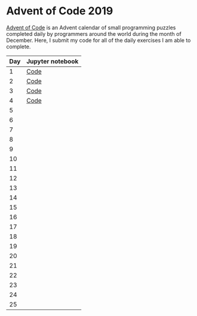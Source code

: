 # Advent of Code 2019
[Advent of Code](http://www.adventofcode.com) is an Advent calendar of small programming puzzles completed daily by programmers around the world during the month of December. Here, I submit my code for all of the daily exercises I am able to complete. 

| Day | Jupyter notebook                                                                |
|-----|---------------------------------------------------------------------------------|
| 1   | [Code](https://github.com/mikeion/AdventofCode2019/blob/master/day1/day1.ipynb) |
| 2   | [Code](https://github.com/mikeion/AdventofCode2019/blob/master/day2/day2.ipynb) |
| 3   | [Code](https://github.com/mikeion/AdventofCode2019/blob/master/day3/day3.ipynb) |
| 4   | [Code](https://github.com/mikeion/AdventofCode2019/blob/master/day4/day4.ipynb) |
| 5   |
| 6   |
| 7   |
| 8   |
| 9   |
| 10  |
| 11  |
| 12  |
| 13  |
| 14  |
| 15  |
| 16  |
| 17  |
| 18  |
| 19  |
| 20  |
| 21  |
| 22  |
| 23  |
| 24  |
| 25  |
